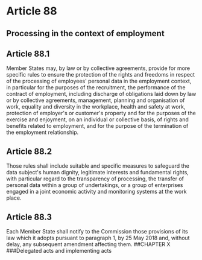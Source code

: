 # Article 88
## Processing in the context of employment

## Article 88.1
Member States may, by law or by collective agreements, provide for more specific rules to ensure the protection of the rights and freedoms in respect of the processing of employees' personal data in the employment context, in particular for the purposes of the recruitment, the performance of the contract of employment, including discharge of obligations laid down by law or by collective agreements, management, planning and organisation of work, equality and diversity in the workplace, health and safety at work, protection of employer's or customer's property and for the purposes of the exercise and enjoyment, on an individual or collective basis, of rights and benefits related to employment, and for the purpose of the termination of the employment relationship.
## Article 88.2
Those rules shall include suitable and specific measures to safeguard the data subject's human dignity, legitimate interests and fundamental rights, with particular regard to the transparency of processing, the transfer of personal data within a group of undertakings, or a group of enterprises engaged in a joint economic activity and monitoring systems at the work place.
## Article 88.3
Each Member State shall notify to the Commission those provisions of its law which it adopts pursuant to paragraph 1, by 25 May 2018 and, without delay, any subsequent amendment affecting them.
##CHAPTER X
###Delegated acts and implementing acts